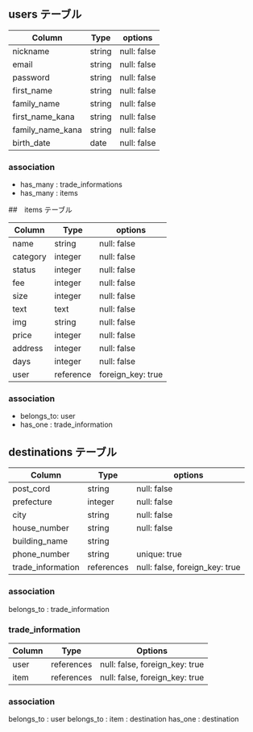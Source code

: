 ## users テーブル

| Column           | Type      | options     |
| ---------------- | --------- | ------------|
| nickname         | string    | null: false |
| email            | string    | null: false |
| password         | string    | null: false |
| first_name       | string    | null: false |
| family_name      | string    | null: false |
| first_name_kana  | string    | null: false |
| family_name_kana | string    | null: false |
| birth_date       | date      | null: false |



### association
- has_many : trade_informations
- has_many : items



##　items テーブル

| Column    | Type      | options      |
| --------  | --------- | ------------ |
| name      | string    | null: false |
| category  | integer   | null: false |             |
| status    | integer   | null: false | 
| fee       | integer   | null: false |
| size      | integer   | null: false |
| text      | text      | null: false |
| img       | string    | null: false |
| price     | integer   | null: false |
| address   | integer   | null: false |
| days      | integer   | null: false |
| user      | reference | foreign_key: true  |

### association
- belongs_to: user
- has_one : trade_information


## destinations テーブル

| Column                       | Type      | options       |
| --------------------         | --------- | --------------|
| post_cord                    | string     | null: false |
| prefecture                   | integer    | null: false |
| city                         | string     | null: false |
| house_number                 | string     | null: false |
| building_name                | string     | 　　　　　　　|
| phone_number                 | string     | unique: true |
| trade_information            | references | null: false, foreign_key: true |

### association
belongs_to : trade_information


### trade_information

| Column      | Type       | Options                        |
| ----------- | ---------- | ------------------------------ |
| user        | references | null: false, foreign_key: true |
| item        | references | null: false, foreign_key: true |


### association
belongs_to : user
belongs_to : item : destination
has_one    : destination